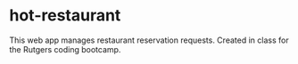 # hot-restaurant
This web app manages restaurant reservation requests. Created in class for the Rutgers coding bootcamp.
